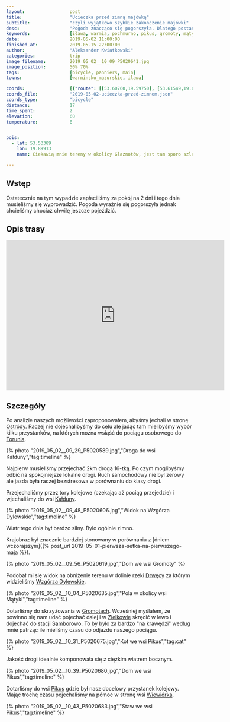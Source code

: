 ```yaml
---
layout:                 post
title:                  "Ucieczka przed zimną majówką"
subtitle:               "czyli wyjątkowo szybkie zakończenie majówki"
desc:                   "Pogoda znacząco się pogorszyła. Dlatego postanowiliśmy zakończyć majówkę. Tego dnia ruszyliśmy rowerami w stronę Ostródy aby dojechać na jakiś przystanek kolejowy i wrócić pociągiem do domu."
keywords:               [iława, warmia, pochmurno, pikus, gromoty, mątyki]
date:                   2019-05-02 11:00:00
finished_at:            2019-05-15 22:00:00
author:                 "Aleksander Kwiatkowski"
categories:             trip
image_filename:         2019_05_02__10_09_P5020641.jpg
image_position:         50% 70%
tags:                   [bicycle, panniers, main]
towns:                  [warminsko_mazurskie, ilawa]

coords:                 [{"route": [[53.60760,19.59750], [53.61549,19.62325], [53.60027,19.69294], [53.62583,19.70753], [53.64618,19.74392], [53.66216,19.73294]], "type": "bicycle"}]
coords_file:            "2019-05-02-ucieczka-przed-zimnem.json"
coords_type:            "bicycle"
distance:               17
time_spent:             2
elevation:              60
temperature:            8


pois:
  - lat: 53.53389
    lon: 19.89913
    name: Ciekawią mnie tereny w okolicy Glaznotów, jest tam sporo szlaków rowerowych

---
```


[wiki-ostroda]: https://pl.wikipedia.org/wiki/Ostr%C3%B3da
[wiki-torun]: https://pl.wikipedia.org/wiki/Toru%C5%84
[wiki-kalduny]: https://pl.wikipedia.org/wiki/Ka%C5%82duny_(wojew%C3%B3dztwo_warmi%C5%84sko-mazurskie)
[wiki-drweca]: https://pl.wikipedia.org/wiki/Drw%C4%99ca
[wiki-wzgorza-dylewskie]: https://pl.wikipedia.org/wiki/Wzg%C3%B3rza_Dylewskie
[wiki-gromoty]: https://pl.wikipedia.org/wiki/Gromoty
[wiki-zielkowo]: https://pl.wikipedia.org/wiki/Zielkowo
[wiki-samborowo]: https://pl.wikipedia.org/wiki/Samborowo
[wiki-pikus]: https://pl.wikipedia.org/wiki/Pikus_(wojew%C3%B3dztwo_warmi%C5%84sko-mazurskie)
[wiki-wiewiorka]: https://pl.wikipedia.org/wiki/Wiewi%C3%B3rka_(wojew%C3%B3dztwo_warmi%C5%84sko-mazurskie)


## Wstęp

Ostatecznie na tym wypadzie zapłaciliśmy za pokój na 2 dni i tego dnia musieliśmy się wyprowadzić.
Pogoda wyraźnie się pogorszyła jednak chcieliśmy chociaż chwilę jeszcze pojeździć.

## Opis trasy

<iframe height='405' width='590' frameborder='0' allowtransparency='true' scrolling='no' src='https://www.strava.com/activities/2337172919/embed/caf938130fabeb9e63f0e3edf44e4998ab68332a'></iframe>

## Szczegóły

Po analizie naszych możliwości zaproponowałem, abyśmy jechali w stronę
[Ostródy][wiki-ostroda]. Raczej nie dojechalibyśmy do celu ale jadąc
tam mielibyśmy wybór kilku przystanków, na których można wsiąść do
pociągu osobowego do [Torunia][wiki-torun].

{% photo "2019_05_02__09_29_P5020589.jpg","Droga do wsi Kałduny","tag:timeline" %}

Najpierw musieliśmy przejechać 2km drogą 16-tką. Po czym moglibyśmy odbić na
spokojniejsze lokalne drogi. Ruch samochodowy nie był zerowy ale jazda była
raczej bezstresowa w porównaniu do klasy drogi.

Przejechaliśmy przez tory kolejowe (czekając aż pociąg przejedzie)
i wjechaliśmy do wsi [Kałduny][wiki-kalduny].

{% photo "2019_05_02__09_48_P5020606.jpg","Widok na Wzgórza Dylewskie","tag:timeline" %}

Wiatr tego dnia był bardzo silny. Było ogólnie zimno.

Krajobraz był znacznie bardziej stonowany w porównaniu
z [dniem wczorajszym]({% post_url 2019-05-01-pierwsza-setka-na-pierwszego-maja %}).

{% photo "2019_05_02__09_56_P5020619.jpg","Dom we wsi Gromoty" %}

Podobał mi się widok na obniżenie terenu w dolinie rzeki [Drwęcy][wiki-drweca]
za którym widzieliśmy [Wzgórza Dylewskie][wiki-wzgorza-dylewskie].

{% photo "2019_05_02__10_04_P5020635.jpg","Pola w okolicy wsi Mątyki","tag:timeline" %}

Dotarliśmy do skrzyżowania w [Gromotach][wiki-gromoty]. Wcześniej myślałem, że
powinno się nam udać pojechać dalej i w [Zielkowie][wiki-zielkowo] skręcić w lewo
i dojechać do stacji [Samborowo][wiki-samborowo]. To by było za bardzo "na krawędzi"
według mnie patrząc ile mieliśmy czasu do odjazdu naszego pociągu.

{% photo "2019_05_02__10_31_P5020675.jpg","Kot we wsi Pikus","tag:cat" %}

Jakość drogi idealnie komponowała się z ciężkim wiatrem bocznym.

{% photo "2019_05_02__10_39_P5020680.jpg","Dom we wsi Pikus","tag:timeline" %}

Dotarliśmy do wsi [Pikus][wiki-pikus] gdzie był nasz docelowy przystanek kolejowy.
Mając trochę czasu pojechaliśmy na północ w stronę wsi [Wiewiórka][wiki-wiewiorka].

{% photo "2019_05_02__10_43_P5020683.jpg","Staw we wsi Pikus","tag:timeline" %}
